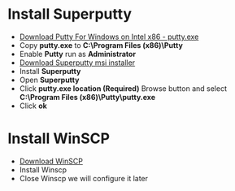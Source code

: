 # Install Superputty

- [Download Putty For Windows on Intel x86 - putty.exe](http://www.putty.org)
- Copy **putty.exe** to **C:\Program Files (x86)\Putty**
- Enable **Putty** run as **Administrator**
- [Download Superputty msi installer](https://github.com/jimradford/superputty/releases)
- Install **Superputty**
- Open **Superputty**
- Click **putty.exe location (Required)** Browse button and select **C:\Program Files (x86)\Putty\putty.exe**
- Click **ok**

# Install WinSCP

- [Download WinSCP](https://winscp.net/eng/docs/lang:fr)
- Install Winscp
- Close Winscp we will configure it later
